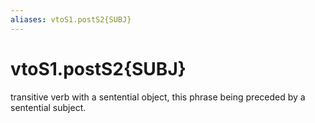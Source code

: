 ```yaml
---
aliases: vtoS1.postS2{SUBJ}
---
```

# vtoS1.postS2{SUBJ}

transitive verb with a sentential object, this phrase being preceded by a sentential subject.